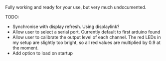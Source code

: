 Fully working and ready for your use, but very much undocumented.

TODO:
- Synchronise with display refresh. Using displaylink?
- Allow user to select a serial port. Currently default to first arduino found
- Allow user to calibrate the output level of each channel. The red LEDs in my setup are slightly too bright, so all red values are multiplied by 0.9 at the moment.
- Add option to load on startup